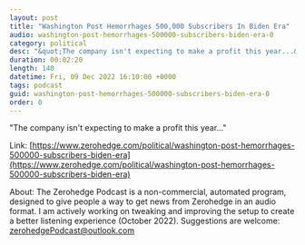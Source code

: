 ```yaml
---
layout: post
title: "Washington Post Hemorrhages 500,000 Subscribers In Biden Era"
audio: washington-post-hemorrhages-500000-subscribers-biden-era-0
category: political
desc: "&quot;The company isn't expecting to make a profit this year...&quot; "
duration: 00:02:20
length: 140
datetime: Fri, 09 Dec 2022 16:10:00 +0000
tags: podcast
guid: washington-post-hemorrhages-500000-subscribers-biden-era-0
order: 0
---
```

&quot;The company isn't expecting to make a profit this year...&quot; 

Link: [https://www.zerohedge.com/political/washington-post-hemorrhages-500000-subscribers-biden-era](https://www.zerohedge.com/political/washington-post-hemorrhages-500000-subscribers-biden-era)

About: The Zerohedge Podcast is a non-commercial, automated program, designed to give people a way to get news from Zerohedge in an audio format.  I am actively working on tweaking and improving the setup to create a better listening experience (October 2022).  Suggestions are welcome: [zerohedgePodcast@outlook.com](mailto:zerohedgePodcast@outlook.com)